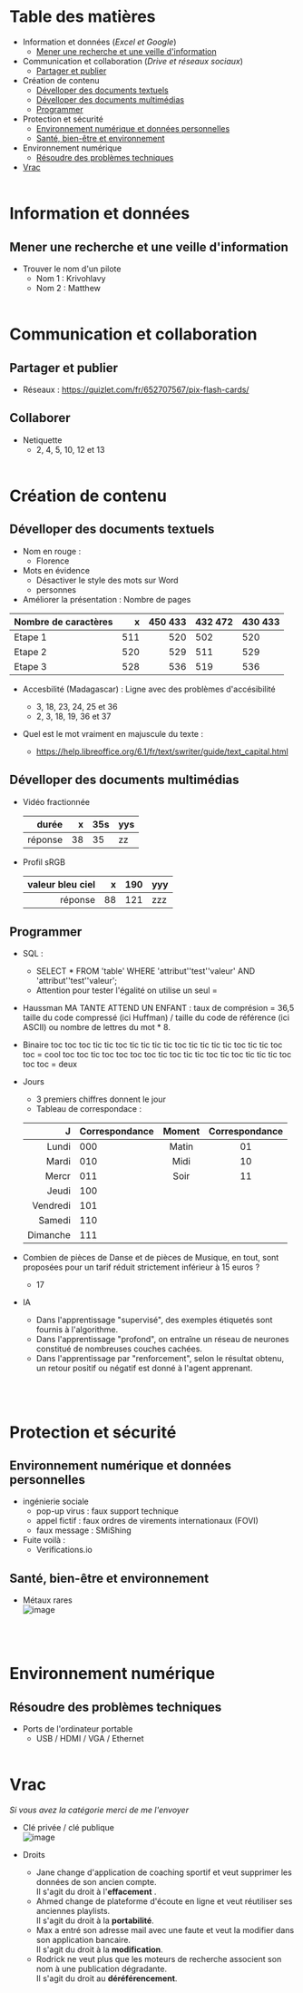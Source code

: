 # Table des matières
* Information et données (*Excel et Google*)
    - [Mener une recherche et une veille d'information](./pix.md#mener-une-recherche-et-une-veille-dinformation)
* Communication et collaboration (*Drive et réseaux sociaux*)
    - [Partager et publier](./pix.md#Partager-et-publier)
* Création de contenu 
    - [Dévelloper des documents textuels](./pix.md#Dévelloper-des-documents-textuels)
    - [Dévelloper des documents multimédias](./pix.md#Dévelloper-des-documents-multimédias)
    - [Programmer](./pix.md#Programmer)
* Protection et sécurité
    - [Environnement numérique et données personnelles](./pix.md#Environnement-numérique-et-données-personnelles)
    - [Santé, bien-être et environnement](./pix.md#Santé,-bien-être-et-environnement
)
* Environnement numérique
    - [Résoudre des problèmes techniques](./pix.md#Résoudre-des-problèmes-techniques)
* [Vrac](./pix.md#vrac) 
<br></br>

# Information et données

## Mener une recherche et une veille d'information
* Trouver le nom d'un pilote
    - Nom 1 : Krivohlavy 
    - Nom 2 : Matthew
<br></br>

# Communication et collaboration
## Partager et publier
* Réseaux : https://quizlet.com/fr/652707567/pix-flash-cards/
## Collaborer
* Netiquette
    - 2, 4, 5, 10, 12 et 13
<br></br>

# Création de contenu 
## Dévelloper des documents textuels
* Nom en rouge :
    - Florence
* Mots en évidence
    - Désactiver le style des mots sur Word
    - personnes
* Améliorer la présentation : Nombre de pages

|Nombre de caractères|x       | 450 433 | 432 472 |430 433|  
|--------------------|-------:|--------:|---------|-------|
|Etape 1             |  511   |  520    |502      |520    |
|Etape 2             |  520   |  529    |511      |529    |
|Etape 3             |  528   |  536    |519      |536    |

* Accesbilité (Madagascar)  : Ligne avec des problèmes d'accésibilité
    - 3, 18, 23, 24, 25 et 36  
    - 2, 3, 18, 19, 36 et 37

* Quel est le mot vraiment en majuscule du texte :
    - https://help.libreoffice.org/6.1/fr/text/swriter/guide/text_capital.html

## Dévelloper des documents multimédias
* Vidéo fractionnée   

    |durée   | x  | 35s | yys |
    |-------:|---:|-----|-----|
    | réponse| 38 |  35 | zz  |
* Profil sRGB

    |valeur bleu ciel   | x  | 190 | yyy |
    |------------------:|---:|-----|-----|
    | réponse           | 88 | 121 | zzz |


## Programmer 

* SQL :  
    - SELECT * FROM 'table' WHERE 'attribut''test''valeur' AND 'attribut''test''valeur';  
    - Attention pour tester l'égalité on utilise un seul = 

* Haussman
MA TANTE ATTEND UN ENFANT : taux de comprésion = 36,5
taille du code compressé (ici Huffman) / taille du code de référence (ici ASCII) ou nombre de lettres du mot * 8.

* Binaire 
toc toc toc tic tic toc tic tic tic tic toc tic tic tic tic toc tic tic toc toc = cool
toc toc tic toc toc toc toc tic toc tic tic toc tic toc tic tic tic toc toc toc = deux

* Jours 
    - 3 premiers chiffres donnent le jour
    - Tableau de correspondace :

    | J          | Correspondance             | Moment               | Correspondance       |        
    |-----------:|----------------------------|:--------------------:|:--------------------:|
    |  Lundi     |   000                      |  Matin               |  01                  |
    |  Mardi     |   010                      |  Midi                |  10                  |
    |  Mercr     |   011                      |  Soir                |  11                  |
    |  Jeudi     |   100                      |                      |                      |
    |  Vendredi  |   101                      |                      |                      |
    |  Samedi    |   110                      |                      |                      |
    |  Dimanche  |   111                      |                      |                      |

* Combien de pièces de Danse et de pièces de Musique, en tout, sont proposées pour un tarif réduit strictement inférieur à 15 euros ?
    - 17
* IA
    - Dans l'apprentissage "supervisé", des exemples étiquetés sont fournis à l'algorithme.  
    - Dans l'apprentissage "profond", on entraîne un réseau de neurones constitué de nombreuses couches cachées.  
    - Dans l'apprentissage par "renforcement", selon le résultat obtenu, un retour positif ou négatif est donné à l'agent apprenant.  

<br></br>

# Protection et sécurité
## Environnement numérique et données personnelles
* ingénierie sociale
    - pop-up virus : faux support technique
    - appel fictif : faux ordres de virements internationaux (FOVI)
    - faux message : SMiShing
* Fuite voilà : 
    - Verifications.io
## Santé, bien-être et environnement
* Métaux rares  
![image](https://user-images.githubusercontent.com/106614142/183293919-baf40b76-9ab9-4eaa-9e59-99289117360f.png)

<br></br>

# Environnement numérique
## Résoudre des problèmes techniques
* Ports de l'ordinateur portable
    - USB / HDMI / VGA / Ethernet
<br></br>

# Vrac
*Si vous avez la catégorie merci de me l'envoyer*

* Clé privée / clé publique  
![image](https://user-images.githubusercontent.com/106614142/183280993-babff5b7-8fde-4d07-b27a-49935dad582f.png)

* Droits  
    - Jane change d'application de coaching sportif et veut supprimer les données de son ancien compte.  
    Il s'agit du droit à l'**effacement** .  
    - Ahmed change de plateforme d'écoute en ligne et veut réutiliser ses anciennes playlists.  
    Il s'agit du droit à la **portabilité**.  
    - Max a entré son adresse mail avec une faute et veut la modifier dans son application bancaire.  
    Il s'agit du droit à la **modification**.  
    - Rodrick ne veut plus que les moteurs de recherche associent son nom à une publication dégradante.  
    Il s'agit du droit au **déréférencement**.  

